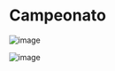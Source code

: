 # Campeonato
![image](https://github.com/user-attachments/assets/f8c08dca-dd44-47e4-a954-19947e26ac07)


![image](https://github.com/user-attachments/assets/664da0a9-48ad-4ccf-8af4-10066b3ce877)
